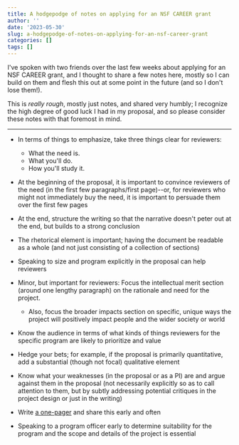 ```yaml
---
title: A hodgepodge of notes on applying for an NSF CAREER grant
author: ''
date: '2023-05-30'
slug: a-hodgepodge-of-notes-on-applying-for-an-nsf-career-grant
categories: []
tags: []
---
```


I've spoken with two friends over the last few weeks about applying for an NSF CAREER grant, and I thought to share a few notes here, mostly so I can build on them and flesh this out at some point in the future (and so I don't lose them!).

This is _really rough_, mostly just notes, and shared very humbly; I recognize the high degree of good luck I had in my proposal, and so please consider these notes with that foremost in mind.

<hr>

- In terms of things to emphasize, take three things clear for reviewers:
    - What the need is. 
    - What you'll do. 
    - How you'll study it. 

- At the beginning of the proposal, it is important to convince reviewers of the need (in the first few paragraphs/first page)--or, for reviewers who might not immediately buy the need, it is important to persuade them over the first few pages

- At the end, structure the writing so that the narrative doesn't peter out at the end, but builds to a strong conclusion

- The rhetorical element is important; having the document be readable as a whole (and not just consisting of a collection of sections)

- Speaking to size and program explicitly in the proposal can help reviewers

- Minor, but important for reviewers: Focus the intellectual merit section (around one lengthy paragraph) on the rationale and need for the project. 
    - Also, focus the broader impacts section on specific, unique ways the project will positively impact people and the wider society or world

- Know the audience in terms of what kinds of things reviewers for the specific program are likely to prioritize and value

- Hedge your bets; for example, if the proposal is primarily quantitative, add a substantial (though not focal) qualitative element

- Know what your weaknesses (in the proposal or as a PI) are and argue against them in the proposal (not necessarily explicitly so as to call attention to them, but by subtly addressing potential critiques in the project design or just in the writing)

- Write [a one-pager](https://joshuamrosenberg.com/post/2023/04/04/before-and-after-i-first-started-to-think-about-the-core-idea-in-my-nsf-career-proposal/) and share this early and often

- Speaking to a program officer early to determine suitability for the program and the scope and details of the project is essential 

